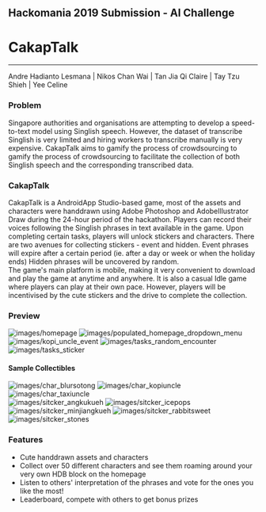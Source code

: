 ## Hackomania 2019 Submission - AI Challenge
# CakapTalk
---
Andre Hadianto Lesmana | Nikos Chan Wai | Tan Jia Qi Claire | Tay Tzu Shieh | Yee Celine

### Problem
Singapore authorities and organisations are attempting to develop a speed-to-text model using
Singlish speech. However, the dataset of transcribe Singlish is very limited and hiring workers to 
transcribe manually is very expensive. CakapTalk aims to gamify the process of crowdsourcing to 
gamify the process of crowdsourcing to facilitate the collection of both Singlish speech and the 
corresponding transcribed data.

### CakapTalk
CakapTalk is a AndroidApp Studio-based game, most of the assets and characters were handdrawn using 
Adobe Photoshop and AdobeIllustrator Draw during the 24-hour period of the hackathon. Players can 
record their voices following the Singlish phrases in text available in the game. Upon completing 
certain tasks, players will unlock stickers and characters. There are two avenues for collecting
stickers - event and hidden. Event phrases will expire after a certain period (ie. after a day or 
week or when the holiday ends) Hidden phrases will be uncovered by random.
<br/>
The game's main platform is mobile, making it very convenient to download and play the game at 
anytime and anywhere. It is also a casual Idle game where players can play at their own pace. 
However, players will be incentivised by the cute stickers and the drive to complete the collection.

### Preview
![images/homepage](app/src/main/res/drawable/preview_1.png)
![images/populated_homepage_dropdown_menu](app/src/main/res/drawable/preview_2.png)
![images/kopi_uncle_event](app/src/main/res/drawable/preview_3.png)
![images/tasks_random_encounter](app/src/main/res/drawable/preview_4.png)
![images/tasks_sticker](app/src/main/res/drawable/preview_5.png)

#### Sample Collectibles
![images/char_blursotong](app/src/main/res/drawable/blursotong.png)
![images/char_kopiuncle](app/src/main/res/drawable/kopiuncle.png)
![images/char_taxiuncle](app/src/main/res/drawable/taxiuncle.png)
<br/>
![images/sitcker_angkukueh](app/src/main/res/drawable/sticker_angkukueh.png)
![images/sitcker_icepops](app/src/main/res/drawable/sticker_icepops.png)
![images/sitcker_minjiangkueh](app/src/main/res/drawable/sticker_minjiangkueh.png)
![images/sitcker_rabbitsweet](app/src/main/res/drawable/sticker_rabbitsweet.png)
![images/sitcker_stones](app/src/main/res/drawable/sticker_stones.png)

### Features
* Cute handdrawn assets and characters
* Collect over 50 different characters and see them roaming around your very own HDB block on the 
homepage
* Listen to others' interpretation of the phrases and vote for the ones you like the most!
* Leaderboard, compete with others to get bonus prizes
